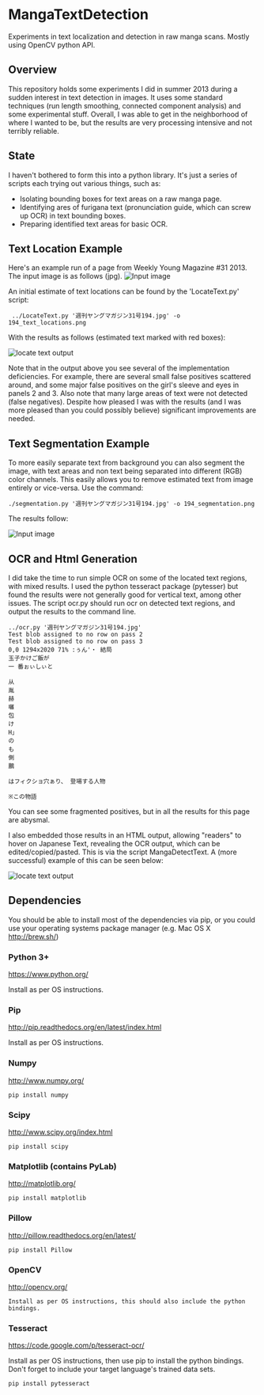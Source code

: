MangaTextDetection
==================

Experiments in text localization and detection in raw manga scans. Mostly using OpenCV python API.


Overview
--------
This repository holds some experiments I did in summer 2013 during a sudden interest in text detection in images. It uses some standard techniques (run length smoothing, connected component analysis) and some experimental stuff. Overall, I was able to get in the neighborhood of where I wanted to be, but the results are very processing intensive and not terribly reliable.

State
-----
I haven't bothered to form this into a python library. It's just a series of scripts each trying out various things, such as:
* Isolating bounding boxes for text areas on a raw manga page.
* Identifying ares of furigana text (pronunciation guide, which can screw up OCR) in text bounding boxes.
* Preparing identified text areas for basic OCR.


Text Location Example
---------------------
Here's an example run of a page from Weekly Young Magazine #31 2013. The input image is as follows (jpg).
![Input image](https://github.com/johnoneil/MangaTextDetection/blob/master/test/194.jpg?raw=true)

An initial estimate of text locations can be found by the 'LocateText.py' script:

```
 ../LocateText.py '週刊ヤングマガジン31号194.jpg' -o 194_text_locations.png
```

With the results as follows (estimated text marked with red boxes):

![locate text output](https://github.com/johnoneil/MangaTextDetection/blob/master/test/194_text_locations_thumb.png?raw=true)

Note that in the output above you see several of the implementation deficiencies. For example, there are several small false positives scattered around, and some major false positives on the girl's sleeve and eyes in panels 2 and 3.
Also note that many large areas of text were not detected (false negatives). Despite how pleased I was with the results (and I was more pleased than you could possibly believe) significant improvements are needed.

Text Segmentation Example
-------------------------
To more easily separate text from background you can also segment the image, with text areas and non text being separated into different (RGB) color channels. This easily allows you to remove estimated text from image entirely or vice-versa.
Use the command:
```
./segmentation.py '週刊ヤングマガジン31号194.jpg' -o 194_segmentation.png
```
The results follow:

![Input image](https://github.com/johnoneil/MangaTextDetection/blob/master/test/194_segmentation_thumb.png?raw=true)

OCR and Html Generation
-----------------------
I did take the time to run simple OCR on some of the located text regions, with mixed results. I used the python tesseract package (pytesser) but found the results were not generally good for vertical text, among other issues.
The script ocr.py should run ocr on detected text regions, and output the results to the command line.
```
../ocr.py '週刊ヤングマガジン31号194.jpg'
Test blob assigned to no row on pass 2
Test blob assigned to no row on pass 3
0,0 1294x2020 71% :ぅん'・ 結局
玉子かけご飯が
一 番ぉぃしぃと

从
胤
赫
囃
包
け
H」
の
も
側
鵬

はフィクショ穴ぁり、 登場する人物

※この物語

```
You can see some fragmented positives, but in all the results for this page are abysmal.

I also embedded those results in an HTML output, allowing "readers" to hover on Japanese Text, revealing the OCR output, which can be edited/copied/pasted. This is via the script MangaDetectText. A (more successful) example of this can be seen below:

![locate text output](https://github.com/johnoneil/MangaTextDetection/blob/master/test/example.png?raw=true)

Dependencies
-----------------------
You should be able to install most of the dependencies via pip, or you could use your operating systems package manager (e.g. Mac OS X http://brew.sh/)

### Python 3+

https://www.python.org/

Install as per OS instructions.

### Pip

http://pip.readthedocs.org/en/latest/index.html

Install as per OS instructions.

### Numpy

http://www.numpy.org/

```
pip install numpy
```

### Scipy

http://www.scipy.org/index.html

```
pip install scipy
```

### Matplotlib (contains PyLab)

http://matplotlib.org/

```
pip install matplotlib
```

### Pillow

http://pillow.readthedocs.org/en/latest/

```
pip install Pillow
```

### OpenCV

http://opencv.org/

```
Install as per OS instructions, this should also include the python bindings.
```

### Tesseract

https://code.google.com/p/tesseract-ocr/

Install as per OS instructions, then use pip to install the python bindings.
Don't forget to include your target language's trained data sets.

```
pip install pytesseract
```
